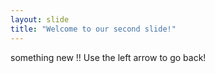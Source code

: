 ```yaml
---
layout: slide
title: "Welcome to our second slide!"
---
```

something new !!
Use the left arrow to go back!
